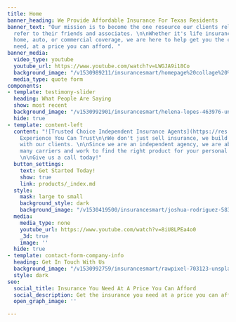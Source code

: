 ```yaml
---
title: Home
banner_heading: We Provide Affordable Insurance For Texas Residents
banner_text: "Our mission is to become the one resource our clients rely on, and consistently
  refer to their friends and associates. \n\nWhether it's life insurance, health insurance,
  home, auto, or commercial coverage, we are here to help get you the coverage you
  need, at a price you can afford. "
banner_media:
  video_type: youtube
  youtube_url: https://www.youtube.com/watch?v=LWGJA9i18Co
  background_image: "/v1530989211/insurancesmart/homepage%20collage%20%282%29.jpg"
  media_type: quote form
components:
- template: testimony-slider
  heading: What People Are Saying
  show: most recent
  background_image: "/v1530992901/insurancesmart/helena-lopes-463976-unsplash%20%281%29.jpg"
  hide: true
- template: content-left
  content: "![Trusted Choice Independent Insurance Agents](https://res.cloudinary.com/modii/v1530419486/insurancesmart/TC-horizontal-logo-black--blue-tranparency.png)\n\n#
    Experience You Can Trust\n\nWe don't just sell insurance, we build life long relationships
    with our clients. \n\nSince we are an independent agency, we are able to shop
    many carriers and work to find the right product for your personal situation.
    \n\nGive us a call today!"
  button_settings:
    text: Get Started Today!
    show: true
    link: products/_index.md
  style:
    mask: large to small
    background_style: dark
    background_image: "/v1530419500/insurancesmart/joshua-rodriguez-583392-unsplash.jpg"
  media:
    media_type: none
    youtube_url: https://www.youtube.com/watch?v=8iU8LPEa4o0
    _3d: true
    image: ''
  hide: true
- template: contact-form-company-info
  heading: Get In Touch With Us
  background_image: "/v1530992759/insurancesmart/rawpixel-703123-unsplash%20%281%29.jpg"
  style: dark
seo:
  social_title: Insurance You Need At A Price You Can Afford
  social_description: Get the insurance you need at a price you can afford
  open_graph_image: ''

---
```

